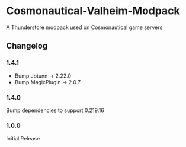 # Cosmonautical-Valheim-Modpack
A Thunderstore modpack used on Cosmonautical game servers

## Changelog

### 1.4.1
- Bump Jotunn -> 2.22.0
- Bump MagicPlugin -> 2.0.7

### 1.4.0
Bump dependencies to support 0.219.16

### 1.0.0

Initial Release

